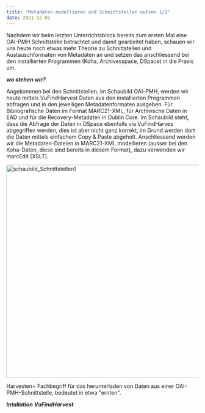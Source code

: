 ```yaml
---
title: "Metadaten modellieren und Schnittstellen nutzen 1/2"
date: 2021-12-02
---
```


Nachdem wir beim letzten Unterrichtsblock bereits zum ersten Mal eine OAI-PMH Schnittstelle betrachtet und damit gearbeitet haben, schauen wir uns heute noch etwas mehr Theorie zu Schnittstellen und Austauschformaten von Metadaten an und setzen das anschliessend bei den installierten Programmen (Koha, Archivesspace, DSpace) in die Praxis um.

***wo stehen wir?***

Angekommen bei den Schnittstellen, im Schaubild OAI-PMH, werden wir heute mittels VuFindHarvest Daten aus den installierten Programmen abfragen und in den jeweiligen Metadatenformaten ausgeben. Für Bibliografische Daten im Format MARC21-XML, für Archivische Daten in EAD und für die Recovery-Metadaten in Dublin Core. Im Schaubild steht, dass die Abfrage der Daten in DSpace ebenfalls via VuFindHarves abgegriffen werden, dies ist aber nicht ganz korrekt, im Grund werden dort die Daten mittels einfachem Copy & Paste abgeholt. Anschliessend werden wir die Metadaten-Dateien in MARC21-XML modellieren (ausser bei den Koha-Daten, diese sind bereits in diesem Format), dazu verwenden wir marcEdit (XSLT).

<img width="557" alt="schaubild_Schnittstellen1" src="https://user-images.githubusercontent.com/74451681/151691366-fb59ca08-9579-4a5a-91ab-84771bdc5723.png">

Harvesten= Fachbegriff für das herunterladen von Daten aus einer OAI-PMH-Schnittstelle, bedeutet in etwa "ernten".

***Intallation VuFindHarvest***
